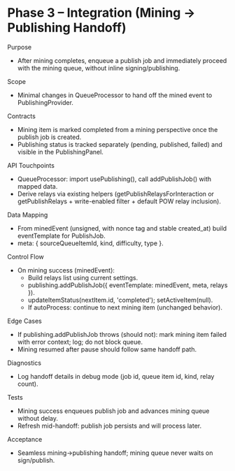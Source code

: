# Phase 3 – Integration (Mining → Publishing Handoff)

Purpose
- After mining completes, enqueue a publish job and immediately proceed with the mining queue, without inline signing/publishing.

Scope
- Minimal changes in QueueProcessor to hand off the mined event to PublishingProvider.

Contracts
- Mining item is marked completed from a mining perspective once the publish job is created.
- Publishing status is tracked separately (pending, published, failed) and visible in the PublishingPanel.

API Touchpoints
- QueueProcessor: import usePublishing(), call addPublishJob() with mapped data.
- Derive relays via existing helpers (getPublishRelaysForInteraction or getPublishRelays + write-enabled filter + default POW relay inclusion).

Data Mapping
- From minedEvent (unsigned, with nonce tag and stable created_at) build eventTemplate for PublishJob.
- meta: { sourceQueueItemId, kind, difficulty, type }.

Control Flow
- On mining success (minedEvent):
  - Build relays list using current settings.
  - publishing.addPublishJob({ eventTemplate: minedEvent, meta, relays }).
  - updateItemStatus(nextItem.id, 'completed'); setActiveItem(null).
  - If autoProcess: continue to next mining item (unchanged behavior).

Edge Cases
- If publishing.addPublishJob throws (should not): mark mining item failed with error context; log; do not block queue.
- Mining resumed after pause should follow same handoff path.

Diagnostics
- Log handoff details in debug mode (job id, queue item id, kind, relay count).

Tests
- Mining success enqueues publish job and advances mining queue without delay.
- Refresh mid-handoff: publish job persists and will process later.

Acceptance
- Seamless mining→publishing handoff; mining queue never waits on sign/publish.

